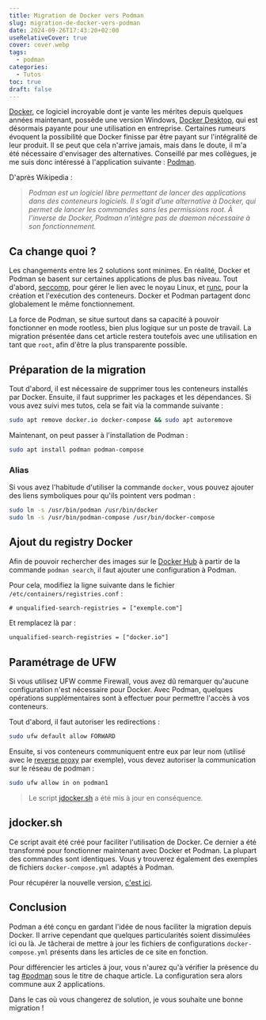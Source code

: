 ```yaml
---
title: Migration de Docker vers Podman
slug: migration-de-docker-vers-podman
date: 2024-09-26T17:43:20+02:00
useRelativeCover: true
cover: cover.webp
tags:
  - podman
categories:
  - Tutos
toc: true
draft: false
---
```


[Docker](https://www.docker.com/), ce logiciel incroyable dont je vante les mérites depuis quelques années maintenant, possède une version Windows, [Docker Desktop](https://www.docker.com/), qui est désormais payante pour une utilisation en entreprise. Certaines rumeurs évoquent la possibilité que Docker finisse par être payant sur l'intégralité de leur produit. Il se peut que cela n'arrive jamais, mais dans le doute, il m'a été nécessaire d'envisager des alternatives. Conseillé par mes collègues, je me suis donc intéressé à l'application suivante : [Podman](https://podman.io/).

D'après Wikipedia : 

> *Podman est un logiciel libre permettant de lancer des applications dans des conteneurs logiciels. Il s’agit d’une alternative à Docker, qui permet de lancer les commandes sans les permissions root. À l’inverse de Docker, Podman n’intègre pas de daemon nécessaire à son fonctionnement.*

## Ca change quoi ?

Les changements entre les 2 solutions sont minimes. En réalité, Docker et Podman se basent sur certaines applications de plus bas niveau. Tout d'abord, [seccomp](https://fr.wikipedia.org/wiki/Seccomp), pour gérer le lien avec le noyau Linux, et [runc](https://github.com/opencontainers/runc), pour la création et l'exécution des conteneurs. Docker et Podman partagent donc globalement le même fonctionnement.

La force de Podman, se situe surtout dans sa capacité à pouvoir fonctionner en mode rootless, bien plus logique sur un poste de travail. La migration présentée dans cet article restera toutefois avec une utilisation en tant que `root`, afin d'être la plus transparente possible.

## Préparation de la migration

Tout d'abord, il est nécessaire de supprimer tous les conteneurs installés par Docker. Ensuite, il faut supprimer les packages et les dépendances. Si vous avez suivi mes tutos, cela se fait via la commande suivante :

```bash
sudo apt remove docker.io docker-compose && sudo apt autoremove
```

Maintenant, on peut passer à l'installation de Podman : 

```bash
sudo apt install podman podman-compose
```

### Alias

Si vous avez l'habitude d'utiliser la commande `docker`, vous pouvez ajouter des liens symboliques pour qu'ils pointent vers podman :

```bash
sudo ln -s /usr/bin/podman /usr/bin/docker
sudo ln -s /usr/bin/podman-compose /usr/bin/docker-compose
```

## Ajout du registry Docker

Afin de pouvoir rechercher des images sur le [Docker Hub](https://hub.docker.com/) à partir de la commande `podman search`, il faut ajouter une configuration à Podman.

Pour cela, modifiez la ligne suivante dans le fichier `/etc/containers/registries.conf` :

```txt
# unqualified-search-registries = ["exemple.com"]
```
Et remplacez là par :

```txt
unqualified-search-registries = ["docker.io"]
```

## Paramétrage de UFW

Si vous utilisez UFW comme Firewall, vous avez dû remarquer qu'aucune configuration n'est nécessaire pour Docker. Avec Podman, quelques opérations supplémentaires sont à effectuer pour permettre l'accès à vos conteneurs. 

Tout d'abord, il faut autoriser les redirections : 

```bash
sudo ufw default allow FORWARD
```

Ensuite, si vos conteneurs communiquent entre eux par leur nom (utilisé avec le [reverse proxy](/posts/reverse-proxy-nginx/) par exemple), vous devez autoriser la communication sur le réseau de podman : 

```bash
sudo ufw allow in on podman1
```

> Le script [jdocker.sh](https://github.com/jeremky/jdocker) a été mis à jour en conséquence.

## jdocker.sh

Ce script avait été créé pour faciliter l'utilisation de Docker. Ce dernier a été transformé pour fonctionner maintenant avec Docker et Podman. La plupart des commandes sont identiques. Vous y trouverez également des exemples de fichiers `docker-compose.yml` adaptés à Podman.

Pour récupérer la nouvelle version, [c'est ici](/files/jdocker.tar.gz).

## Conclusion

Podman a été conçu en gardant l'idée de nous faciliter la migration depuis Docker. Il arrive cependant que quelques particularités soient dissimulées ici ou là. Je tâcherai de mettre à jour les fichiers de configurations `docker-compose.yml` présents dans les articles de ce site en fonction.

Pour différencier les articles à jour, vous n'aurez qu'à vérifier la présence du tag [#podman](/tags/podman/) sous le titre de chaque article. La configuration sera alors commune aux 2 applications. 

Dans le cas où vous changerez de solution, je vous souhaite une bonne migration !
